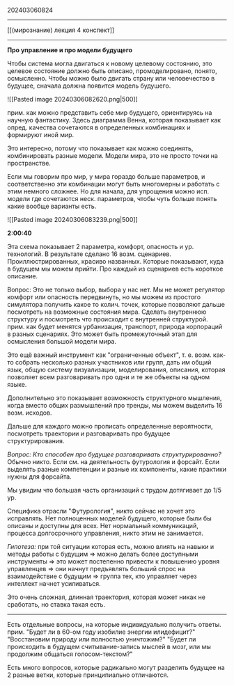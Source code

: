 202403060824
***
[[(мирознание) лекция 4 конспект]]
***
**Про управление и про модели будущего**

Чтобы система могла двигаться к новому целевому состоянию, 
это целевое состояние должно быть описано, промоделировано, понято, осмысленно. 
Чтобы можно было двигать страну или человечество в будущее, 
сначала должна появится модель будушего.

![[Pasted image 20240306082620.png|500]]

прим. как можно представить себе мир будущего, ориентируясь на научную фантастику.
Здесь диаграмма Венна, которая показывает как опред. качества сочетаются в определенных комбинациях и формируют иной мир.

Это интересно, потому что показывает как можно соединять, комбинировать разные модели.
Модели мира, это не просто точки на пространстве.

Если мы говорим про мир, у мира гораздо больше параметров, 
и соответственно эти комбинации могут быть многомерны и работать с этим немного сложнее.
Но для начала, для упрощения можно исп. модели где сочетаются неск. параметров, 
чтобы чуть больше понять какие вообще варианты есть.

![[Pasted image 20240306083239.png|500]]

**2:00:40**

Эта схема показывает 2 параметра, комфорт, опасность и ур. технологий.
В результате сделано 16 возм. сценариев.
Проиллюстрированных, красиво названных.
Которые показывают, куда в будущем мы можем прийти.
Про каждый из сценариев есть короткое описание.

Вопрос:
Это не только выбор, выбора у нас нет.
Мы не может регулятор комфорт или опасность передвинуть, 
но мы можем из простого симулятора получить какое то колич. точек, 
которые позволяют дальше посмотреть на возможные состояния мира.
Сделать внутреннюю структуру и посмотреть что происходит с внутренней структурой.
прим. как будет менятся урбанизация, транспорт, природа корпораций в разных сценариях.
Это может быть промежуточный этап для осмысления большой модели мира.

Это ещё важный инструмент как "ограниченные объект", 
т. е. возм. как-то собрать несколько разных участников или групп, 
дать им общий язык, общую систему визуализации, моделирования, описания, 
которая позволяет всем разговаривать про одни и те же объекты на одном языке.

Дополнительно это показывает возможность структурного мышления, 
когда вместо общих размышлений про тренды, 
мы можем выделить 16 возм. исходов.

Дальше для каждого можно прописать определенные вероятности, 
посмотреть траектории и разговаривать про будущее структурирования.

*Вопрос: Кто способен про будущее разговаривать структурированно?*
Обычно никто.
Если см. на деятельность футурология и форсайт.
Если выделять разные компетенции и разные их компоненты, 
какие практики нужны для форсайта.

Мы увидим что большая часть организаций с трудом дотягивает до 1/5 ур.

Специфика отрасли "Футурология", 
никто сейчас не хочет это исправлять.
Нет полноценных моделей будущего, которые были бы описаны и доступны для всех.
Нет нормальный коммуникаций, процесса долгосрочного управления, 
никто этим не занимается.

*Гипотеза:*
при той ситуации которая есть, 
можно влиять на навыки и методы работы с будущим
=>
можно делать более доступными инструменты
=>
это может постепенно привести к повышению уровня управленцев
=>
они начнут предъявлять больший спрос на взаимодействие с будущим
=>
группа тех, кто управляет через интеллект начнет усиливаться.

Это очень сложная, длинная траектория, которая может никак не сработать, но ставка такая есть.

***

Есть отдельные вопросы, на которые индивидуально получить ответы.
прим. 
"Будет ли в 60-ом году изобилие энергии илидефицит?"
"Восстановим природу или полностью уничтожим?"
"Будет ли происходить в будущем считывание-запись мыслей в мозг, или мы продолжим общаться голосом-текстом?"

Есть много вопросов, которые радикально могут разделить будущее на 2 разные ветки, 
которые принципиально отличаются.
